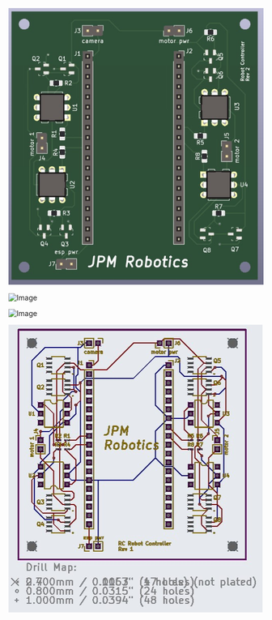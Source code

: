 
![Image](img/3D-View.jpg)

![Image](layout.jpg)

![Image](schematics.jpg)

![Image](img/gerber_view.jpg)
